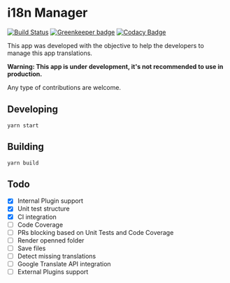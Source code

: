# i18n Manager

[![Build Status](https://travis-ci.com/gilmarsquinelato/i18n-manager.svg?branch=master)](https://travis-ci.com/gilmarsquinelato/i18n-manager)
[![Greenkeeper badge](https://badges.greenkeeper.io/gilmarsquinelato/i18n-manager.svg)](https://greenkeeper.io/)
[![Codacy Badge](https://api.codacy.com/project/badge/Grade/8acca046a7fc462fbfe69677984cff91)](https://www.codacy.com/project/gilmarsquinelato/i18n-manager/dashboard?utm_source=github.com&amp;utm_medium=referral&amp;utm_content=gilmarsquinelato/i18n-manager&amp;utm_campaign=Badge_Grade_Dashboard)

This app was developed with the objective to help the developers to manage
this app translations.

**Warning: This app is under development, it's not recommended to use in production.**

Any type of contributions are welcome.

## Developing

```yarn start```

## Building

```yarn build```


## Todo

- [x] Internal Plugin support
- [x] Unit test structure
- [x] CI integration
- [ ] Code Coverage
- [ ] PRs blocking based on Unit Tests and Code Coverage
- [ ] Render openned folder
- [ ] Save files
- [ ] Detect missing translations
- [ ] Google Translate API integration
- [ ] External Plugins support

